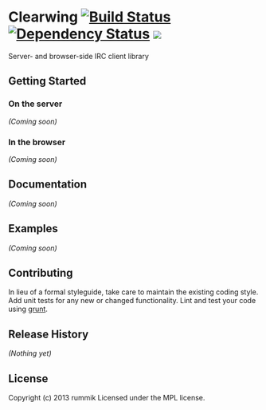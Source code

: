 # Clearwing [![Build Status](https://travis-ci.org/rummik/clearwing.png?branch=master)](https://travis-ci.org/rummik/clearwing) [![Dependency Status](https://gemnasium.com/rummik/clearwing.png)](https://gemnasium.com/rummik/clearwing) [![](http://badgr.co/gittip/rummik.png)](https://www.gittip.com/rummik/)

Server- and browser-side IRC client library

## Getting Started
### On the server
_(Coming soon)_

### In the browser
_(Coming soon)_

## Documentation
_(Coming soon)_

## Examples
_(Coming soon)_

## Contributing
In lieu of a formal styleguide, take care to maintain the existing coding style. Add unit tests for any new or changed functionality. Lint and test your code using [grunt](http://gruntjs.com/).

## Release History
_(Nothing yet)_

## License
Copyright (c) 2013 rummik
Licensed under the MPL license.
